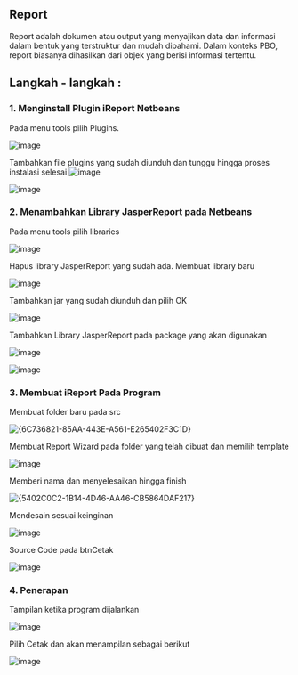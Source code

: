## Report 
Report adalah dokumen atau output yang menyajikan data dan informasi dalam bentuk yang terstruktur dan mudah dipahami. Dalam konteks PBO, report biasanya dihasilkan dari objek yang berisi informasi tertentu.

## Langkah - langkah : 
### 1. Menginstall Plugin iReport Netbeans
Pada menu tools pilih Plugins.

![image](https://github.com/user-attachments/assets/de39ac5a-33d1-4b2b-899a-b24980d97179)

Tambahkan file plugins yang sudah diunduh dan tunggu hingga proses instalasi selesai
![image](https://github.com/user-attachments/assets/d380ea97-6108-4cbd-b3ff-0954e71055d9)

![image](https://github.com/user-attachments/assets/4496d987-7f4e-4a2b-808f-e8d6b34d3168)

### 2. Menambahkan Library JasperReport pada Netbeans
Pada menu tools pilih libraries

![image](https://github.com/user-attachments/assets/45a78a7b-68b1-4a00-97d4-d599e9e6d671)

Hapus library JasperReport yang sudah ada.
Membuat library baru

![image](https://github.com/user-attachments/assets/4f3e9250-df93-4480-9d38-de0f0c8f1a96)

Tambahkan jar yang sudah diunduh dan pilih OK

![image](https://github.com/user-attachments/assets/48ad6981-3a5e-4ed7-ae3a-5e5c51a5abe1)

Tambahkan Library JasperReport pada package yang akan digunakan

![image](https://github.com/user-attachments/assets/90d64f28-ee89-425b-86da-b7fb46255303)

![image](https://github.com/user-attachments/assets/0df66a49-b3c8-4b22-a764-df58cd212b54)


### 3. Membuat iReport Pada Program
Membuat folder baru pada src

![{6C736821-85AA-443E-A561-E265402F3C1D}](https://github.com/user-attachments/assets/97fc0b8d-4b40-4302-8f88-a64cbba4b876)

Membuat Report Wizard pada folder yang telah dibuat dan memilih template

![image](https://github.com/user-attachments/assets/9ae2def2-ad88-4629-8e49-5d0e45e477a9)

Memberi nama dan menyelesaikan hingga finish

![{5402C0C2-1B14-4D46-AA46-CB5864DAF217}](https://github.com/user-attachments/assets/e6cb3c8a-75df-4b46-b824-5d0f91a72ced)

Mendesain sesuai keinginan

![image](https://github.com/user-attachments/assets/4c9665e4-b4be-493e-a437-f3646af9b528)

Source Code pada btnCetak

![image](https://github.com/user-attachments/assets/24b7edd4-049e-418b-93be-3880adf9f7f9)

### 4. Penerapan
Tampilan ketika program dijalankan 

![image](https://github.com/user-attachments/assets/28f93b11-97f7-461c-bb63-ea4e08897fcf)

Pilih Cetak dan akan menampilan sebagai berikut 

![image](https://github.com/user-attachments/assets/14d38ea4-73b0-4143-bd8f-0b4336592a70)
